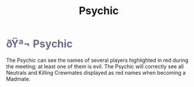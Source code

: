 ﻿---
lang: en-US
title: Psychic
prev: Pacifist
next: Snitch
---
# <font color="#6f698c">ðŸª¬ <b>Psychic</b></font> <Badge text="Support" type="tip" vertical="middle"/>

The Psychic can see the names of several players highlighted in red during the meeting; at least one of them is evil. The Psychic will correctly see all Neutrals and Killing Crewmates displayed as red names when becoming a Madmate.
